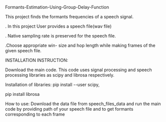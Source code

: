 


Formants-Estimation-Using-Group-Delay-Function

This project finds the formants frequencies of a speech signal.

. In this project User provides a speech file(wav file)

. Native sampling rate is preserved for the speech file.

.Choose appropriate win- size and hop length while making frames of the given speech file.

INSTALLATION INSTRUCTION:

Download the main code. This code uses signal processing and speech processing libraries as scipy and librosa respectively.

Installation of libraries: pip install --user scipy,

pip install librosa

How to use: Download the data file from speech_files_data  and run the main code by providing path of your speech file and to get formants corresponding to each frame 



